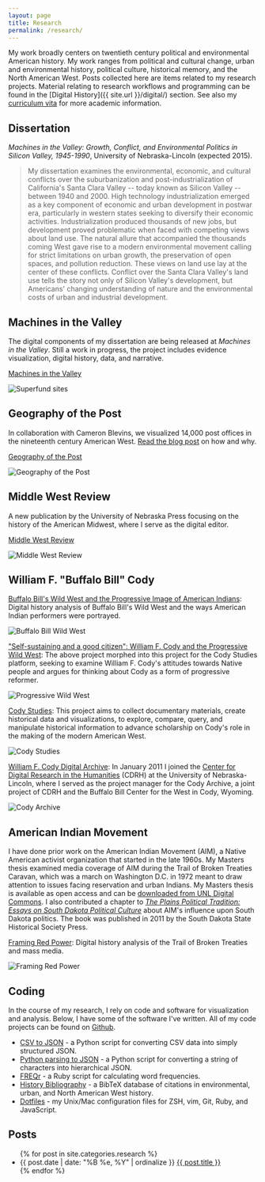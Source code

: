 ```yaml
---
layout: page
title: Research
permalink: /research/
---
```


My work broadly centers on twentieth century political and environmental American history. My work ranges from political and cultural change, urban and environmental history, political culture, historical memory, and the North American West. Posts collected here are items related to my research projects. Material relating to research workflows and programming can be found in the [Digital History]({{ site.url }}/digital/) section. See also my <a href="{{ site.url }}/cv/">curriculum vita</a> for more academic information.

## Dissertation

*Machines in the Valley: Growth, Conflict, and Environmental Politics in
Silicon Valley, 1945-1990*, University of Nebraska-Lincoln (expected 2015).

> My dissertation examines the environmental, economic, and cultural conflicts
> over the suburbanization and post-industrialization of California's Santa
> Clara Valley -- today known as Silicon Valley -- between 1940 and 2000. High
> technology industrialization emerged as a key component of economic and
> urban development in postwar era, particularly in western states seeking to
> diversify their economic activities. Industrialization produced thousands of
> new jobs, but development proved problematic when faced with competing views
> about land use. The natural allure that accompanied the thousands coming
> West gave rise to a modern environmental movement calling for strict
> limitations on urban growth, the preservation of open spaces, and pollution
> reduction. These views on land use lay at the center of these conflicts.
> Conflict over the Santa Clara Valley's land use tells the story not only of
> Silicon Valley's development, but Americans' changing understanding of
> nature and the environmental costs of urban and industrial development.

## Machines in the Valley

The digital components of my dissertation are being released at *Machines in the Valley*. Still a work in progress, the project includes evidence visualization, digital history, data, and narrative.

[Machines in the Valley](http://dissertation.jasonheppler.org)

![Superfund sites](/assets/images/diss_superfund.png)

## Geography of the Post

In collaboration with Cameron Blevins, we visualized 14,000 post offices in
the nineteenth century American West. [Read the blog
post](http://jasonheppler.org/2014/10/30/research-design-in-geography-of-the-post/) on how and why.

[Geography of the Post](http://cameronblevins.org/gotp/)

![Geography of the Post](/assets/images/gotp_final.png)

## Middle West Review

A new publication by the University of Nebraska Press focusing on the history
of the American Midwest, where I serve as the digital editor.

[Middle West Review](http://uimiddle.wordpress.com)

![Middle West Review](/assets/images/mwr_preview.png)

## William F. "Buffalo Bill" Cody

[Buffalo Bill's Wild West and the Progressive Image of American
Indians](http://segonku.unl.edu/~jheppler/showindian/): Digital history
analysis of Buffalo Bill's Wild West and the ways American Indian performers
were portrayed.

![Buffalo Bill Wild West](/assets/images/cody_prog2_preview.png)

["Self-sustaining and a good citizen": William F. Cody and the Progressive Wild West](http://codystudies.org/showindians/): The above project morphed into this
project for the Cody Studies platform, seeking to examine William F. Cody's
attitudes towards Native people and argues for thinking about Cody as a form
of progressive reformer.

![Progressive Wild West](/assets/images/cody_prog_preview.png)

[Cody Studies](http://codystudies.org/): This project
aims to collect documentary materials, create historical data and
visualizations, to explore, compare, query, and manipulate historical
information to advance scholarship on Cody's role in the making of the modern
American West.

![Cody Studies](/assets/images/cody_studies.png)

[William F. Cody Digital Archive](http://codyarchive.org): In January 2011 I
joined the [Center for Digital Research in the
Humanities](http://cdrh.unl.edu) (CDRH) at the University of
Nebraska-Lincoln, where I served as the project manager for the
Cody Archive, a joint project of CDRH and the Buffalo
Bill Center for the West in Cody, Wyoming.

![Cody Archive](/assets/images/cody_archive.png)

## American Indian Movement

I have done prior work on the American Indian Movement (AIM), a Native
American activist organization that started in the late 1960s. My Masters
thesis examined media coverage of AIM during the Trail of Broken Treaties
Caravan, which was a march on Washington D.C. in 1972 meant to draw attention
to issues facing reservation and urban Indians. My Masters thesis is available
as open access and can be [downloaded from UNL Digital
Commons](http://digitalcommons.unl.edu/historydiss/21/). I also contributed a
chapter to *[The Plains Political Tradition: Essays on South Dakota Political
Culture](http://www.sdshspress.com/index.php?&id=236&action=912)* about AIM's
influence upon South Dakota politics. The book was published in 2011 by the
South Dakota State Historical Society Press.

[Framing Red Power](http://www.framingredpower.org/): Digital history
analysis of the Trail of Broken Treaties and mass media.

![Framing Red Power](/assets/images/frp_preview.png)

## Coding

In the course of my research, I rely on code and software for visualization
and analysis. Below, I have some of the software I've written. All of my code
projects can be found on [Github](http://github.com/hepplerj).

* [CSV to JSON](http://jasonheppler.org/2014/07/12/parsing-csv-to-json/) - a
Python script for converting CSV data into simply structured JSON.
* [Python parsing to JSON](https://gist.github.com/hepplerj/373f59d91bd101d5d5c2) - a Python script
for converting a string of characters into hierarchical JSON.
* [FREQr](https://github.com/hepplerj/FREQr) - a Ruby script for calculating word frequencies.
* [History Bibliography](https://github.com/hepplerj/bib) - a BibTeX database of citations in environmental,
urban, and North American West history.  
* [Dotfiles](https://github.com/hepplerj/dotfiles) - my Unix/Mac configuration files for ZSH, vim, Git, Ruby, and JavaScript.

## Posts

<ul class="listing">
{% for post in site.categories.research %}
    <li>
        <span>{{ post.date | date: "%B %e, %Y" | ordinalize  }}</span>
        <a href="{{ post.url }}">{{ post.title }}</a>
    </li>
{% endfor %}
</ul>
